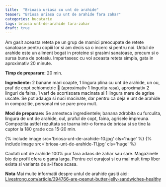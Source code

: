 ```yaml
---
title:  "Brioasa uriasa cu unt de arahide"
teaser: "Briosa uriasa cu unt de arahide fara zahar"
categories: bucatarie
tags: briosa unt-de-arahide fara-zahar
draft: true
---
```


Am gasit aceasta reteta pe un grup de mamici preocupate de retete sanatoase pentru copiii lor si am decis sa o incerc si pentru noi.
Untul de arahide este un aliment bogat in proteine si grasimi sanatoase, precum si o sursa buna de potasiu.
Impartasesc cu voi aceasta reteta simpla, gata in aproximativ 20 minute.

**Timp de preparare:** 20 min.

**Ingrediente:** 2 banane mari coapte, 1 lingura plina cu unt de arahide, un ou, praf de copt ochiometric :eyes: (aproximativ 1 lingurita rasa), aproximativ 2 linguri de faina, 1 varf de scortisoara macinata si 1 lingura mare de agrise uscate. Se pot adauga si nuci macinate, dar pentru ca deja e unt de arahide in compozitie, personal mi se pare prea mult.

**Mod de preparare:** Se amesteca ingredientele; banana zdrobita cu furculita, lingura de unt de arahide, oul, praful de copt, faina, agrisele impreuna.
Compozitia astfel rezultata se toarna intr-o forma de briosa si se tine la cuptor la 180 grade cca 15-20 min.

{% include image src='briosa-unt-de-arahide-10.jpg' cls='huge' %}
{% include image src='briosa-unt-de-arahide-11.jpg' cls='huge' %}

Cautati unt de arahide 100% pur fara adaos de zahar sau sare. Magazinele bio de profil ofera o gama larga. Pentru cei curajosi si cu mai mult timp liber exista si varianta de a-l face acasa.

**Nota** Mai multe informatii despre untul de arahide gasiti aici: [Livestrong.com/article/394766-are-peanut-butter-jelly-sandwiches-healthy](http://www.livestrong.com/article/394766-are-peanut-butter-jelly-sandwiches-healthy/)
